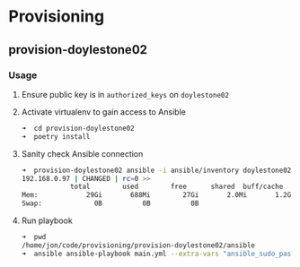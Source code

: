 # Provisioning

## provision-doylestone02

### Usage

1. Ensure public key is in `authorized_keys` on `doylestone02`

2. Activate virtualenv to gain access to Ansible

   ```bash
   ➜  cd provision-doylestone02
   ➜  poetry install
   ```

3. Sanity check Ansible connection

   ```bash
   ➜  provision-doylestone02 ansible -i ansible/inventory doylestone02 -a "free -h" -u fam
   192.168.0.97 | CHANGED | rc=0 >>
               total        used        free      shared  buff/cache   available
   Mem:            29Gi       688Mi        27Gi       2.0Mi       1.2Gi        28Gi
   Swap:             0B          0B          0B
   ```

4. Run playbook

   ```bash
   ➜  pwd
   /home/jon/code/provisioning/provision-doylestone02/ansible
   ➜  ansible ansible-playbook main.yml --extra-vars "ansible_sudo_pass=<sudo_password_for_doylestone02>"
   ```
